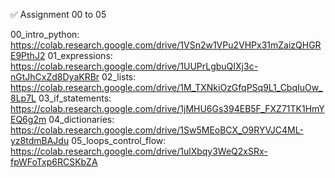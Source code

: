 ✅ Assignment 00 to 05

00_intro_python: https://colab.research.google.com/drive/1VSn2w1VPu2VHPx31mZaizQHGRE9PthJ2
01_expressions:  https://colab.research.google.com/drive/1UUPrLgbuQIXj3c-nGtJhCxZd8DyaKRBr
02_lists:  https://colab.research.google.com/drive/1M_TXNkiOzGfqPSq9L1_CbqIuOw_8Lp7L
03_if_statements: https://colab.research.google.com/drive/1jMHU6Gs394EB5F_FXZ71TK1HmYEQ6g2m
04_dictionaries: https://colab.research.google.com/drive/1Sw5MEoBCX_O9RYVJC4ML-yz8tdmBAJdu
05_loops_control_flow: https://colab.research.google.com/drive/1ulXbqy3WeQ2xSRx-fpWFoTxp6RCSKbZA
